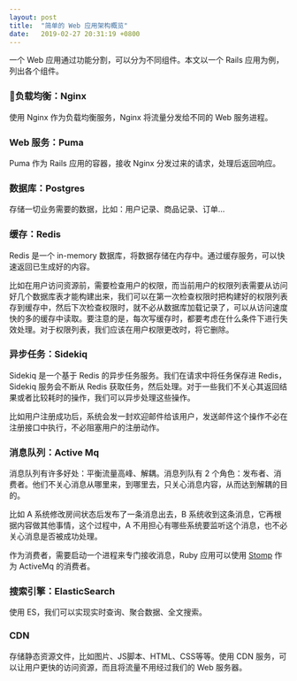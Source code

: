 ```yaml
---
layout: post
title:  "简单的 Web 应用架构概览"
date:   2019-02-27 20:31:19 +0800
---
```


一个 Web 应用通过功能分割，可以分为不同组件。本文以一个 Rails 应用为例，列出各个组件。

### 负载均衡：Nginx

使用 Nginx 作为负载均衡服务，Nginx 将流量分发给不同的 Web 服务进程。

### Web 服务：Puma

Puma 作为 Rails 应用的容器，接收 Nginx 分发过来的请求，处理后返回响应。

### 数据库：Postgres

存储一切业务需要的数据，比如：用户记录、商品记录、订单...

### 缓存：Redis

Redis 是一个 in-memory 数据库，将数据存储在内存中。通过缓存服务，可以快速返回已生成好的内容。

比如在用户访问资源前，需要检查用户的权限，而当前用户的权限列表需要从访问好几个数据库表才能构建出来，我们可以在第一次检查权限时把构建好的权限列表存到缓存中，然后下次检查权限时，就不必从数据库加载记录了，可以从访问速度快的多的缓存中读取。要注意的是，每次写缓存时，都要考虑在什么条件下进行失效处理。对于权限列表，我们应该在用户权限更改时，将它删除。

### 异步任务：Sidekiq

Sidekiq 是一个基于 Redis 的异步任务服务。我们在请求中将任务保存进 Redis，Sidekiq 服务会不断从 Redis 获取任务，然后处理。对于一些我们不关心其返回结果或者比较耗时的操作，我们可以异步处理这些操作。

比如用户注册成功后，系统会发一封欢迎邮件给该用户，发送邮件这个操作不必在注册接口中执行，不必阻塞用户的注册动作。

### 消息队列：Active Mq

消息队列有许多好处：平衡流量高峰、解耦。消息列队有 2 个角色：发布者、消费者。他们不关心消息从哪里来，到哪里去，只关心消息内容，从而达到解耦的目的。

比如 A 系统修改房间状态后发布了一条消息出去，B 系统收到这条消息，它再根据内容做其他事情，这个过程中，A 不用担心有哪些系统要监听这个消息，也不必关心消息是否被成功处理。

作为消费者，需要启动一个进程来专门接收消息，Ruby 应用可以使用 [Stomp](https://github.com/stompgem/stomp) 作为 ActiveMq 的消费者。

### 搜索引擎：ElasticSearch

使用 ES，我们可以实现实时查询、聚合数据、全文搜索。

### CDN

存储静态资源文件，比如图片、JS脚本、HTML、CSS等等。使用 CDN 服务，可以让用户更快的访问资源，而且将流量不用经过我们的 Web 服务器。